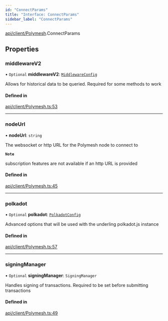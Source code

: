 ```yaml
---
id: "ConnectParams"
title: "Interface: ConnectParams"
sidebar_label: "ConnectParams"
---
```


[api/client/Polymesh](../../../../../modules/API/Client/Polymesh/Polymesh.md).ConnectParams

## Properties

### middlewareV2

• `Optional` **middlewareV2**: [`MiddlewareConfig`](../../Types/MiddlewareConfig/MiddlewareConfig.md)

Allows for historical data to be queried. Required for some methods to work

#### Defined in

[api/client/Polymesh.ts:53](https://github.com/PolymeshAssociation/polymesh-sdk/blob/995f17653/src/api/client/Polymesh.ts#L53)

___

### nodeUrl

• **nodeUrl**: `string`

The websocket or http URL for the Polymesh node to connect to

**`Note`**

subscription features are not available if an http URL is provided

#### Defined in

[api/client/Polymesh.ts:45](https://github.com/PolymeshAssociation/polymesh-sdk/blob/995f17653/src/api/client/Polymesh.ts#L45)

___

### polkadot

• `Optional` **polkadot**: [`PolkadotConfig`](../../Types/PolkadotConfig/PolkadotConfig.md)

Advanced options that will be used with the underling polkadot.js instance

#### Defined in

[api/client/Polymesh.ts:57](https://github.com/PolymeshAssociation/polymesh-sdk/blob/995f17653/src/api/client/Polymesh.ts#L57)

___

### signingManager

• `Optional` **signingManager**: `SigningManager`

Handles signing of transactions. Required to be set before submitting transactions

#### Defined in

[api/client/Polymesh.ts:49](https://github.com/PolymeshAssociation/polymesh-sdk/blob/995f17653/src/api/client/Polymesh.ts#L49)
